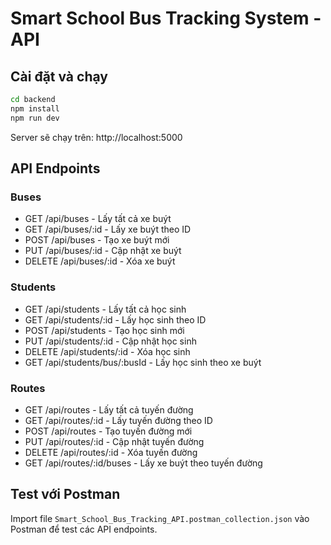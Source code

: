 # Smart School Bus Tracking System - API

## Cài đặt và chạy

```bash
cd backend
npm install
npm run dev
```

Server sẽ chạy trên: http://localhost:5000

## API Endpoints

### Buses
- GET /api/buses - Lấy tất cả xe buýt
- GET /api/buses/:id - Lấy xe buýt theo ID
- POST /api/buses - Tạo xe buýt mới
- PUT /api/buses/:id - Cập nhật xe buýt
- DELETE /api/buses/:id - Xóa xe buýt

### Students
- GET /api/students - Lấy tất cả học sinh
- GET /api/students/:id - Lấy học sinh theo ID
- POST /api/students - Tạo học sinh mới
- PUT /api/students/:id - Cập nhật học sinh
- DELETE /api/students/:id - Xóa học sinh
- GET /api/students/bus/:busId - Lấy học sinh theo xe buýt

### Routes
- GET /api/routes - Lấy tất cả tuyến đường
- GET /api/routes/:id - Lấy tuyến đường theo ID
- POST /api/routes - Tạo tuyến đường mới
- PUT /api/routes/:id - Cập nhật tuyến đường
- DELETE /api/routes/:id - Xóa tuyến đường
- GET /api/routes/:id/buses - Lấy xe buýt theo tuyến đường

## Test với Postman

Import file `Smart_School_Bus_Tracking_API.postman_collection.json` vào Postman để test các API endpoints.
